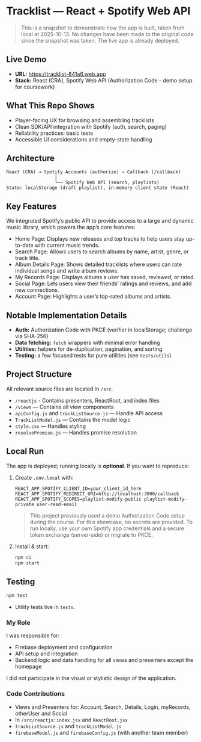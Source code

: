 # Tracklist — React + Spotify Web API

> This is a snapshot to demonstrate how the app is built, taken from local at 2025-10-13. No changes have been made to the original code since the snapshot was taken. The live app is already deployed.

## Live Demo
- **URL:** https://tracklist-841a6.web.app
- **Stack:** React (CRA), Spotify Web API (Authorization Code - demo setup for coursework)

## What This Repo Shows
- Player-facing UX for browsing and assembling tracklists
- Clean SDK/API integration with Spotify (auth, search, paging)
- Reliability practices: basic tests
- Accessible UI considerations and empty-state handling

## Architecture
```
React (CRA) → Spotify Accounts (authorize) → Callback (/callback)
                  │
                  └── Spotify Web API (search, playlists)
State: localStorage (draft playlist), in-memory client state (React)
```

## Key Features
We integrated Spotify’s public API to provide access to a large and dynamic music library, which powers the app’s core features:

- Home Page: Displays new releases and top tracks to help users stay up-to-date with current music trends.
- Search Page: Allows users to search albums by name, artist, genre, or track title.
- Album Details Page: Shows detailed tracklists where users can rate individual songs and write album reviews.
- My Records Page: Displays albums a user has saved, reviewed, or rated.
- Social Page: Lets users view their friends’ ratings and reviews, and add new connections.
- Account Page: Highlights a user’s top-rated albums and artists.

## Notable Implementation Details
- **Auth:** Authorization Code with PKCE (verifier in localStorage; challenge via SHA-256)
- **Data fetching:** `fetch` wrappers with minimal error handling
- **Utilities:** helpers for de-duplication, pagination, and sorting
- **Testing:** a few focused tests for pure utilities (see `tests/utils`)

## Project Structure
All relevant source files are located in `/src`.

- `/reactjs` - Contains presenters, ReactRoot, and index files  
- `/views` — Contains all view components  
- `apiConfig.js` and `trackListSource.js` — Handle API access  
- `TrackListModel.js` — Contains the model logic  
- `style.css` — Handles styling  
- `resolvePromise.js` — Handles promise resolution

## Local Run
The app is deployed; running locally is **optional**. If you want to reproduce:
1. Create `.env.local` with:
   ```
   REACT_APP_SPOTIFY_CLIENT_ID=your_client_id_here
   REACT_APP_SPOTIFY_REDIRECT_URI=http://localhost:3000/callback
   REACT_APP_SPOTIFY_SCOPES=playlist-modify-public playlist-modify-private user-read-email
   ```
   > This project previously used a demo Authorization Code setup during the course. For this showcase, no secrets are provided. To run locally, use your own Spotify app credentials and a secure token exchange (server-side) or migrate to PKCE.

2. Install & start:
   ```bash
   npm ci
   npm start
   ```

## Testing
```bash
npm test
```
- Utility tests live in `tests`.

### My Role 
I was responsible for:    
- Firebase deployment and configuration  
- API setup and integration  
- Backend logic and data handling for all views and presenters except the homepage 

I did not participate in the visual or stylistic design of the application.

### Code Contributions  
- Views and Presenters for: Account, Search, Details, Login, myRecords, otherUser and Social
- In `/src/reactjs`: `index.jsx` and `ReactRoot.jsx`
- `trackListSource.js` and `trackListModel.js`
- `firebaseModel.js` and `firebaseConfig.js` (with another team member)
